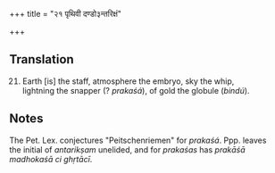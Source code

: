+++
title = "२१ पृथिवी दण्डो३न्तरिक्षं"

+++
## Translation
21. Earth \[is\] the staff, atmosphere the embryo, sky the whip,  
lightning the snapper (? *prakaśá*), of gold the globule (*bindú*).

## Notes
The Pet. Lex. conjectures "Peitschenriemen" for *prakaśá*. Ppp. leaves  
the initial of *antarikṣam* unelided, and for *prakaśas* has *prakāśā  
madhokaśā ci ghṛtācī*.
